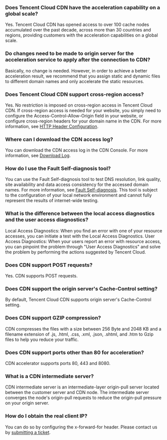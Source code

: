### Does Tencent Cloud CDN have the acceleration capability on a global scale?
Yes. Tencent Cloud CDN has opened access to over 100 cache nodes accumulated over the past decade, across more than 30 countries and regions, providing customers with the acceleration capabilities on a global scale.

### Do changes need to be made to origin server for the acceleration service to apply after the connection to CDN?
Basically, no change is needed. However, in order to achieve a better acceleration result, we recommend that you assign static and dynamic files to different domain names and only accelerate the static resources.

### Does Tencent Cloud CDN support cross-region access?
Yes. No restriction is imposed on cross-region access in Tencent Cloud CDN. If cross-region access is needed for your website, you simply need to configure the Access-Control-Allow-Origin field in your website, or configure cross-region headers for your domain name in the CDN. For more information, see [HTTP Header Configuration](https://intl.cloud.tencent.com/doc/product/228/6296).

### Where can I download the CDN access log?
You can download the CDN access log in the CDN Console. For more information, see [Download Log](https://intl.cloud.tencent.com/document/product/228/6316#.E6.97.A5.E5.BF.97.E4.B8.8B.E8.BD.BD).

### How do I use the Fault Self-diagnosis tool?
You can use the Fault Self-diagnosis tool to test DNS resolution, link quality, site availability and data access consistency for the accessed domain names. For more information, see [Fault Self-diagnosis](https://intl.cloud.tencent.com/document/product/228/6304). This tool is subject to the configuration of your local network environment and cannot fully represent the results of internet-wide testing.

### What is the difference between the local access diagnostics and the user access diagnostics?
Local Access Diagnostics: When you find an error with one of your resource accesses, you can initiate a test with the Local Access Diagnostics.
User Access Diagnostics: When your users report an error with resource access, you can pinpoint the problem through "User Access Diagnostics" and solve the problem by performing the actions suggested by Tencent Cloud.

### Does CDN support POST requests?
Yes. CDN supports POST requests.

### Does CDN support the origin server's Cache-Control setting?
By default, Tencent Cloud CDN supports origin server's Cache-Control setting.

### Does CDN support GZIP compression?
CDN compresses the files with a size between 256 Byte and 2048 KB and a filename extension of .js, .html, .css, .xml, .json, .shtml, and .htm to Gzip files to help you reduce your traffic.

### Does CDN support ports other than 80 for acceleration?
CDN accelerator supports ports 80, 443 and 8080.

### What is a CDN intermediate server?
CDN intermediate server is an intermediate-layer origin-pull server located between the customer server and CDN node. The intermediate server converges the node's origin-pull requests to reduce the origin-pull pressure on your origin server.

### How do I obtain the real client IP?
You can do so by configuring the x-forward-for header. Please contact us by [submitting a ticket](https://console.cloud.tencent.com/workorder/category).

